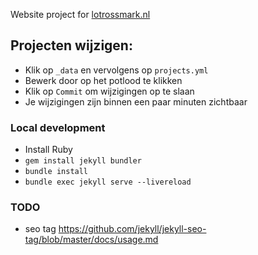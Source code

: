 Website project for [lotrossmark.nl](https://lotrossmark.nl/)

## Projecten wijzigen:

- Klik op `_data` en vervolgens op `projects.yml`
- Bewerk door op het potlood te klikken
- Klik op `Commit` om wijzigingen op te slaan
- Je wijzigingen zijn binnen een paar minuten zichtbaar

### Local development

- Install Ruby
- `gem install jekyll bundler`
- `bundle install`
- `bundle exec jekyll serve --livereload`

### TODO

- seo tag https://github.com/jekyll/jekyll-seo-tag/blob/master/docs/usage.md
